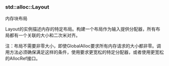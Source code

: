 ### std::alloc::Layout

内存块布局

Layout的实例描述内存的特定布局。构建一个布局作为输入提供分配器，所有布局都有一个关联的大小和二次米对齐。

注：布局不需要非零大小，即使GlobalAlloc要求所有内存请求的大小都非零。调用方法必须确保满足这样的条件，使用要求更宽松的特定分配器，或者使用更宽松的AllocRef接口。

 